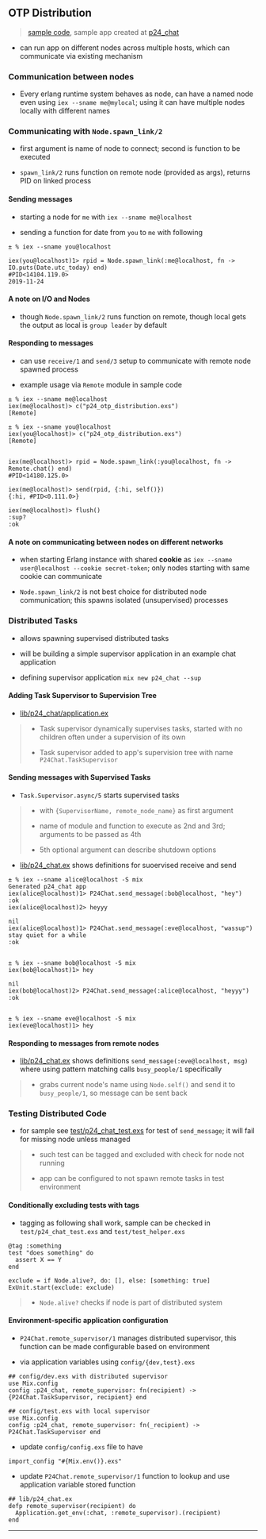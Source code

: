 
## OTP Distribution

> [sample code](p24_otp_distribution.exs), sample app created at [p24_chat](./p24_chat)

* can run app on different nodes across multiple hosts, which can communicate via existing mechanism

### Communication between nodes

* Every erlang runtime system behaves as node, can have a named node even using `iex --sname me@mylocal`; using it can have multiple nodes locally with different names


### Communicating with `Node.spawn_link/2`

* first argument is name of node to connect; second is function to be executed

* `spawn_link/2` runs function on remote node (provided as args), returns PID on linked process

#### Sending messages

* starting a node for `me` with `iex --sname me@localhost`

* sending a function for date from `you` to `me` with following

```
± % iex --sname you@localhost

iex(you@localhost)1> rpid = Node.spawn_link(:me@localhost, fn -> IO.puts(Date.utc_today) end)
#PID<14104.119.0>
2019-11-24
```

#### A note on I/O and Nodes

* though `Node.spawn_link/2` runs function on remote, though local gets the output as local is `group leader` by default

#### Responding to messages

* can use `receive/1` and `send/3` setup to communicate with remote node spawned process

* example usage via `Remote` module in sample code

```
± % iex --sname me@localhost
iex(me@localhost)> c("p24_otp_distribution.exs")
[Remote]

± % iex --sname you@localhost
iex(you@localhost)> c("p24_otp_distribution.exs")
[Remote]


iex(me@localhost)> rpid = Node.spawn_link(:you@localhost, fn -> Remote.chat() end)
#PID<14180.125.0>

iex(me@localhost)> send(rpid, {:hi, self()})
{:hi, #PID<0.111.0>}

iex(me@localhost)> flush()
:sup?
:ok
```

#### A note on communicating between nodes on different networks

* when starting Erlang instance with shared **cookie** as `iex --sname user@localhost --cookie secret-token`; only nodes starting with same cookie can communicate

* `Node.spawn_link/2` is not best choice for distributed node communication; this spawns isolated (unsupervised) processes


### Distributed Tasks

* allows spawning supervised distributed tasks

* will be building a simple supervisor application in an example chat application

* defining supervisor application `mix new p24_chat --sup`

#### Adding Task Supervisor to Supervision Tree

* [lib/p24_chat/application.ex](p24_chat/lib/p24_chat/application.ex)

> * Task supervisor dynamically supervises tasks, started with no children often under a supervision of its own
>
> * Task supervisor added to app's supervision tree with name `P24Chat.TaskSupervisor`

#### Sending messages with Supervised Tasks

* `Task.Supervisor.async/5` starts supervised tasks

> * with `{SupervisorName, remote_node_name}` as first argument
>
> * name of module and function to execute as 2nd and 3rd; arguments to be passed as 4th
>
> * 5th optional argument can describe shutdown options

* [lib/p24_chat.ex](p24_chat/lib/p24_chat.ex) shows definitions for suoervised receive and send

```
± % iex --sname alice@localhost -S mix
Generated p24_chat app
iex(alice@localhost)1> P24Chat.send_message(:bob@localhost, "hey")
:ok
iex(alice@localhost)2> heyyy

nil
iex(alice@localhost)1> P24Chat.send_message(:eve@localhost, "wassup")
stay quiet for a while
:ok


± % iex --sname bob@localhost -S mix
iex(bob@localhost)1> hey

nil
iex(bob@localhost)2> P24Chat.send_message(:alice@localhost, "heyyy")
:ok


± % iex --sname eve@localhost -S mix
iex(eve@localhost)1> hey
```

#### Responding to messages from remote nodes

* [lib/p24_chat.ex](p24_chat/lib/p24_chat.ex) shows definitions `send_message(:eve@localhost, msg)` where using pattern matching calls `busy_people/1` specifically

> * grabs current node's name using `Node.self()` and send it to `busy_people/1`, so message can be sent back


### Testing Distributed Code

* for sample see [test/p24_chat_test.exs](test/p24_chat_test.exs) for test of `send_message`; it will fail for missing node unless managed

> * such test can be tagged and excluded with check for node not running
>
> * app can be configured to not spawn remote tasks in test environment

#### Conditionally excluding tests with tags

* tagging as following shall work, sample can be checked in `test/p24_chat_test.exs` and `test/test_helper.exs`

```
@tag :something
test "does something" do
  assert X == Y
end

exclude = if Node.alive?, do: [], else: [something: true]
ExUnit.start(exclude: exclude)
```

> * `Node.alive?` checks if node is part of distributed system

#### Environment-specific application configuration

* `P24Chat.remote_supervisor/1` manages distributed supervisor, this function can be made configurable based on environment

* via application variables using `config/{dev,test}.exs`

```
## config/dev.exs with distributed supervisor
use Mix.config
config :p24_chat, remote_supervisor: fn(recipient) -> {P24Chat.TaskSupervisor, recipient} end
```

```
## config/test.exs with local supervisor
use Mix.config
config :p24_chat, remote_supervisor: fn(_recipient) -> P24Chat.TaskSupervisor end
```

* update `config/config.exs` file to have

```
import_config "#{Mix.env()}.exs"
```

* update `P24Chat.remote_supervisor/1` function to lookup and use application variable stored function

```
## lib/p24_chat.ex
defp remote_supervisor(recipient) do
  Application.get_env(:chat, :remote_supervisor).(recipient)
end
```

---
